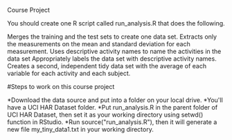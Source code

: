 Course Project

You should create one R script called run_analysis.R that does the following.

Merges the training and the test sets to create one data set.
Extracts only the measurements on the mean and standard deviation for each measurement.
Uses descriptive activity names to name the activities in the data set
Appropriately labels the data set with descriptive activity names.
Creates a second, independent tidy data set with the average of each variable for each activity and each subject.

#Steps to work on this course project

*Download the data source and put into a folder on your local drive. 
*You'll have a UCI HAR Dataset folder.
*Put run_analysis.R in the parent folder of UCI HAR Dataset, then set it as your working directory using setwd() function in RStudio.
*Run source("run_analysis.R"), then it will generate a new file my_tiny_data1.txt in your working directory.
